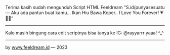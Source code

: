 Terima kasih sudah mengunduh
Script HTML Feeldream
"S.id/punyasesuatu — 
Aku ada pantun buat kamu...
Ikan Hiu Bawa Koper..
I Love You Forever! 💗🥰🫶"

-----------------------------

Kalo masih bingung cara edit
scriptnya bisa tanya ke
IG: @rayyarrr yaaa! ^_^

-----------------------------

by www.feeldream.id — 2023